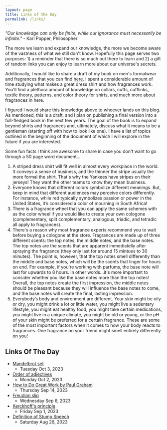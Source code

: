 ```yaml
---
layout: page
title: Links of the Day
permalink: /links/
---
```

*"Our knowledge can only be finite, while our ignorance must necessarily be infinite."* - Karl Popper, Philosopher

The more we learn and expand our knowledge, the more we become aware of the vastness of what we still don't know. Hopefully this page serves two purposes: 1) a reminder that there is so much out there to learn and 2) a gift of random links you can enjoy to learn more about our universe's secrets.

Additionally, I would like to share a draft of my book on men's formalwear and fragrances that you can find [here](https://docs.google.com/document/d/1HNobxdTDTnQTJD6i4KuU8MTcjP6wJc2v_EbRnGWsj7g/edit). I spent a considerable amount of time studying what makes a great dress shirt and how fragrances work. You'll find a plethora amount of knowledge on collars, cuffs, cufflinks, textile theory, patterns, and color theory for shirts, and much more about fragrances in here. 

I figured I would share this knowledge above to whoever lands on this blog. As mentioned, this is a draft, and I plan on publishing a final version into a full-fledged book in the next few years. The goal of the book is to expand beyond shirts and fragrances and, ultimately, discuss what it means to be a gentleman (starting off with how to look like one). I have a list of topics outlined in the beginning of the document of which I will explore in the future if you are interested.

Some fun facts I think are awesome to share in case you don't want to go through a 50 page word document...
1. A striped dress shirt will fit well in almost every workplace in the world. It conveys a sense of business, and the thinner the stripe usually the more formal the shirt. That's why the Yankees have stripes on their jerseys! They want the other teams to know they mean business.
2. Everyone knows that different colors symbolize different meanings. But, keep in mind that different audiences may perceive colors differently. For instance, while red typically symbolizes passion or power in the United States, it’s considered a color of mourning in South Africa!
3. There is a fragrance wheel that you can apply the same schemes with as the color wheel if you would like to create your own cologone (complementary, split complementary, analogous, triadic, and tetradic all apply to fragrances).
4. There's a reason why most fragrance experts recommend you to wait before buying a cologone at the store. Fragrances are made up of three different scents: the top notes, the middle notes, and the base notes. The top notes are the scents that are apparent immediatelly after spraying the fragrance (they only last for around 15 mintues to 30 minutes). The point is, however, that the top notes smell differently than the middle and base notes, which will be the scents that linger for hours on end. For example, if you're working with parfums, the base note will last for upwards to 8 hours. In other words...it's more important to consider whether you like the base notes more than the top notes! Overall, the top notes create the first impression, the middle notes should be pleasant because they will influence the base notes to come, and the base notes will create the final, lasting impression. 
5. Everybody’s body and environment are different. Your skin might be oily or dry, you might drink a lot or little water, you might live a sedentary lifestyle, you might eat healthy food, you might take certain medications, you might live in a unique climate, you might be old or young, or the pH of your skin might be preferred for a certain fragrance. These are some of the most important factors when it comes to how your body reacts to fragrances. One fragrance on your friend might smell entirely differently on you!


## Links Of The Day
- [Mandelbrot set](https://en.wikipedia.org/wiki/Mandelbrot_set)
    - Tuesday Oct 3, 2023
- [Order of adjectives](https://dictionary.cambridge.org/us/grammar/british-grammar/adjectives-order#google_vignette)
    - Monday Oct 2, 2023
- [How to Do Great Work by Paul Graham](http://paulgraham.com/greatwork.html)
    - Thursday Sep 14, 2023
- [Freudian slip](https://en.wikipedia.org/wiki/Freudian_slip)
    - Wednesday Sep 6, 2023
- [Kerckhoff's principle](https://en.wikipedia.org/wiki/Kerckhoffs%27s_principle)
    - Friday Sep 1, 2023
- [Definition of Stump Speech](https://www.thoughtco.com/stump-speech-definition-1773348)
    - Saturday Aug 26, 2023
